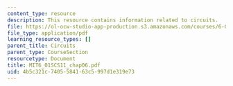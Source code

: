 ```yaml
---
content_type: resource
description: This resource contains information related to circuits.
file: https://ol-ocw-studio-app-production.s3.amazonaws.com/courses/6-01sc-introduction-to-electrical-engineering-and-computer-science-i-spring-2011/4b5c321c7405584163c5997d1e319e73_MIT6_01SCS11_chap06.pdf
file_type: application/pdf
learning_resource_types: []
parent_title: Circuits
parent_type: CourseSection
resourcetype: Document
title: MIT6_01SCS11_chap06.pdf
uid: 4b5c321c-7405-5841-63c5-997d1e319e73
---
```

